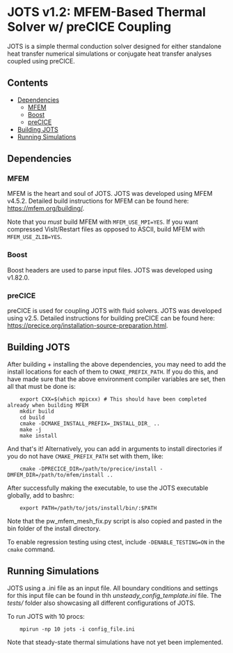 # JOTS v1.2: MFEM-Based Thermal Solver w/ preCICE Coupling
JOTS is a simple thermal conduction solver designed for either standalone heat transfer numerical simulations or conjugate heat transfer analyses coupled using preCICE.

## Contents
<!-- toc orderedList:0 -->

- [Dependencies](#dependencies)
    - [MFEM](#MFEM)
    - [Boost](#Boost)
    - [preCICE](#preCICE)
- [Building JOTS](#building-jots)
- [Running Simulations](#running-simulations)

<!-- tocstop -->

## Dependencies

### MFEM
MFEM is the heart and soul of JOTS. JOTS was developed using MFEM v4.5.2. Detailed build instructions for MFEM can be found here: https://mfem.org/building/.

Note that you *must* build MFEM with `MFEM_USE_MPI=YES`. If you want compressed VisIt/Restart files as opposed to ASCII, build MFEM with `MFEM_USE_ZLIB=YES`.

### Boost
Boost headers are used to parse input files. JOTS was developed using v1.82.0.

### preCICE
preCICE is used for coupling JOTS with fluid solvers. JOTS was developed using v2.5. Detailed instructions for building preCICE can be found here: https://precice.org/installation-source-preparation.html.

## Building JOTS

After building + installing the above dependencies, you may need to add the install locations for each of them to `CMAKE_PREFIX_PATH`. If you do this, and have made sure that the above environment compiler variables are set, then all that must be done is:

        export CXX=$(which mpicxx) # This should have been completed already when building MFEM
        mkdir build
        cd build
        cmake -DCMAKE_INSTALL_PREFIX=_INSTALL_DIR_ ..
        make -j
        make install

And that's it! Alternatively, you can add in arguments to install directories if you do not have `CMAKE_PREFIX_PATH` set with them, like:

        cmake -DPRECICE_DIR=/path/to/precice/install -DMFEM_DIR=/path/to/mfem/install ..

After successfully making the executable, to use the JOTS executable globally, add to bashrc:

        export PATH=/path/to/jots/install/bin/:$PATH

Note that the pw_mfem_mesh_fix.py script is also copied and pasted in the bin folder of the install directory.

To enable regression testing using ctest, include `-DENABLE_TESTING=ON` in the `cmake` command.

## Running Simulations

JOTS using a .ini file as an input file. All boundary conditions and settings for this input file can be found in thh *unsteady_config_template.ini* file. The *tests/* folder also showcasing all different configurations of JOTS.

To run JOTS with 10 procs:

        mpirun -np 10 jots -i config_file.ini


Note that steady-state thermal simulations have not yet been implemented.